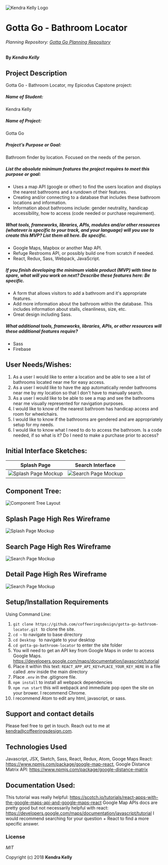 ![Kendra Kelly Logo](/src/assets/images/kkgithub.png)

# Gotta Go - Bathroom Locator
###### Planning Repository: [Gotta Go Planning Repository](https://github.com/coffeeringsdesign/gotta-go-bathroom-locator)

#### By _**Kendra Kelly**_

## Project Description
Gotta Go - Bathroom Locator, my Epicodus Capstone project:

##### Name of Student:
Kendra Kelly

##### Name of Project:
Gotta Go

##### Project’s Purpose or Goal:
Bathroom finder by location. Focused on the needs of the person.

##### List the absolute minimum features the project requires to meet this purpose or goal:
* Uses a map API (google or other) to find the users location and displays the nearest bathrooms and a rundown of their features.
* Creating and/or connecting to a database that includes these bathroom locations and information.
* Information about bathrooms include: gender neutrality, handicap accessibility, how to access (code needed or purchase requirement).

##### What tools, frameworks, libraries, APIs, modules and/or other resources (whatever is specific to your track, and your language) will you use to create this MVP? List them all here. Be specific.
* Google Maps, Mapbox or another Map API.
* Refuge Restrooms API, or possibly build one from scratch if needed.
* React, Redux, Sass, Webpack, JavaScript.

##### If you finish developing the minimum viable product (MVP) with time to spare, what will you work on next? Describe these features here: Be specific.
* A form that allows visitors to add a bathroom and it's appropriate features.
* Add more information about the bathroom within the database. This includes information about stalls, cleanliness, size, etc.
* Great design including Sass.

##### What additional tools, frameworks, libraries, APIs, or other resources will these additional features require?
* Sass
* Firebase

## User Needs/Wishes:
1.  As a user I would like to enter a location and be able to see a list of bathrooms located near me for easy access.
2.  As a user I would like to have the app automatically render bathrooms near me by my location so that I don't have to manually search.
3.  As a user I would like to be able to see a map and see the bathrooms near me visually represented for navigation purposes.
4.  I would like to know of the nearest bathroom has handicap access and room for wheelchairs.
5.  I would like to know if the bathrooms are gendered and are appropriately setup for my needs.
6. I would like to know what I need to do to access the bathroom. Is a code needed, if so what is it? Do I need to make a purchase prior to access?

## Initial Interface Sketches:
| Splash Page | Search Interface |
| --------- | --------------|
| ![Splash Page Mockup](/src/assets/images/mockup-splash-interface.jpeg) | ![Search Page Mockup](/src/assets/images/mockup-search-interface.jpeg) |

## Component Tree:
![Component Tree Layout](/src/assets/images/GottaGoComponentTree.png)

## Splash Page High Res Wireframe
![Splash Page Mockup](/src/assets/images/mockup-splash-page.png)

## Search Page High Res Wireframe
![Search Page Mockup](/src/assets/images/mockup-search-page.png)

## Detail Page High Res Wireframe
![Search Page Mockup](/src/assets/images/mockup-search-detail-page.png)

## Setup/Installation Requirements
Using Command Line:
1. ``git clone https://github.com/coffeeringsdesign/gotta-go-bathroom-locator.git `` to clone the site.
2. ``cd ~`` to navigate to base directory
3. ``cd Desktop `` to navigate to your desktop
4. ``cd gotta-go-bathroom-locator`` to enter the site folder
5.  You will need to get an API key from Google Maps in order to access Google Maps. https://developers.google.com/maps/documentation/javascript/tutorial
6.  Place it within this text: ``REACT_APP_API_KEY=PLACE_YOUR_KEY_HERE`` in a file called .env inside the main directory 
7.  Place ``.env`` in the .gitignore file.
8. ``npm install`` to install all webpack dependencies
9. ``npm run start`` this will webpack and immediate pop open the site on your brower. I recommend Chrome.
10. I recommend Atom to edit any html, javascript, or sass.

## Support and contact details

Please feel free to get in touch. Reach out to me at kendra@coffeeringsdesign.com.

## Technologies Used

Javascript, JSX, Sketch, Sass, React, Redux, Atom,
Googe Maps React: https://www.npmjs.com/package/google-map-react,
Google Distance Matrix API: https://www.npmjs.com/package/google-distance-matrix

## Documentation Used:
This tutorial was really helpful: https://scotch.io/tutorials/react-apps-with-the-google-maps-api-and-google-maps-react
Google Map APIs docs are pretty good but not necessarily helpful with react: https://developers.google.com/maps/documentation/javascript/tutorial
I would recommend searching for your question + React to find a more specific answer.

### License

*MIT*

Copyright (c) 2018 **Kendra Kelly**
